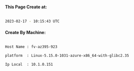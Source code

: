 
   
#### This Page Create at:

```bash

2023-02-17 - 10:15:43 UTC

```

#### Create By Machine:

```bash

Host Name : fv-az395-923

platform  : Linux-5.15.0-1031-azure-x86_64-with-glibc2.35

Ip Local  : 10.1.0.151

```

